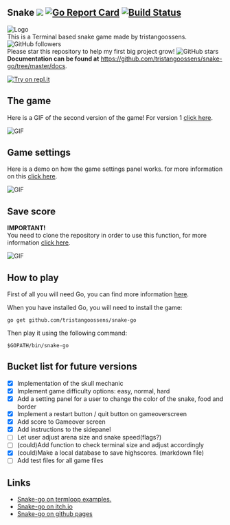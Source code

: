 ## Snake [![](https://godoc.org/github.com/nathany/looper?status.svg)](https://godoc.org/github.com/tristangoossens/snake-go/game) [![Go Report Card](https://goreportcard.com/badge/github.com/tristangoossens/snake-go)](https://goreportcard.com/report/github.com/tristangoossens/snake-go) [![Build Status](https://travis-ci.com/tristangoossens/snake-go.svg?branch=master)](https://travis-ci.com/tristangoossens/snake-go)

![Logo](https://github.com/tristangoossens/snake-go/blob/master/images/snake-logo.png)  
This is a Terminal based snake game made by tristangoossens. ![GitHub followers](https://img.shields.io/github/followers/tristangoossens?style=social)  
Please star this repository to help my first big project grow! ![GitHub stars](https://img.shields.io/github/stars/tristangoossens/snake-go?style=social)  
**Documentation can be found at** https://github.com/tristangoossens/snake-go/tree/master/docs.

[![Try on repl.it](https://repl-badge.jajoosam.repl.co/try.png)](https://repl.it/@amasad/snake-go)

## The game

Here is a GIF of the second version of the game! For version 1 [click here](https://github.com/tristangoossens/snake-go/tree/v1).

![GIF](https://github.com/tristangoossens/snake-go/blob/master/images/game-v2.gif)

## Game settings

Here is a demo on how the game settings panel works. for more information on this [click here](https://github.com/tristangoossens/snake-go/blob/master/docs/gameoptions.md).

![GIF](https://github.com/tristangoossens/snake-go/blob/master/images/gameoptions.gif)

## Save score

**IMPORTANT!**    
You need to clone the repository in order to use this function, for more information [click here](https://github.com/tristangoossens/snake-go/blob/master/docs/instructions.md).

![GIF](https://github.com/tristangoossens/snake-go/blob/master/images/savehighscore.gif)

## How to play

First of all you will need Go, you can find more information [here](https://golang.org/).

When you have installed Go, you will need to install the game:

```shell
go get github.com/tristangoossens/snake-go
```

Then play it using the following command:

```shell
$GOPATH/bin/snake-go
```

## Bucket list for future versions

- [x] Implementation of the skull mechanic
- [x] Implement game difficulty options: easy, normal, hard
- [x] Add a setting panel for a user to change the color of the snake, food and border
- [x] Implement a restart button / quit button on gameoverscreen
- [x] Add score to Gameover screen
- [x] Add instructions to the sidepanel
- [ ] Let user adjust arena size and snake speed(flags?)
- [ ] (could)Add function to check terminal size and adjust accordingly
- [x] (could)Make a local database to save highscores. (markdown file)
- [ ] Add test files for all game files

## Links

- [Snake-go on termloop examples.](https://github.com/JoelOtter/termloop)
- [Snake-go on itch.io](https://tristangoossens.itch.io/snake-go)
- [Snake-go on github pages](https://tristangoossens.github.io/snake-go/)


